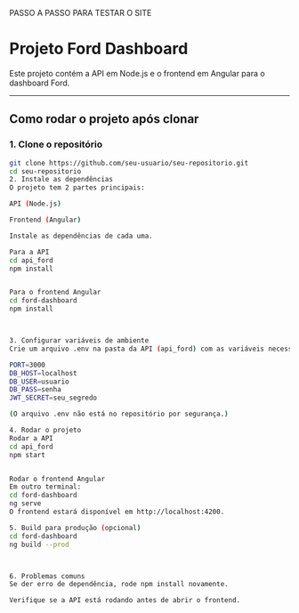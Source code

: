 PASSO A PASSO PARA TESTAR O SITE 






# Projeto Ford Dashboard

Este projeto contém a API em Node.js e o frontend em Angular para o dashboard Ford.

---

## Como rodar o projeto após clonar

### 1. Clone o repositório

```bash
git clone https://github.com/seu-usuario/seu-repositorio.git
cd seu-repositorio
2. Instale as dependências
O projeto tem 2 partes principais:

API (Node.js)

Frontend (Angular)

Instale as dependências de cada uma.

Para a API
cd api_ford
npm install


Para o frontend Angular
cd ford-dashboard
npm install



3. Configurar variáveis de ambiente
Crie um arquivo .env na pasta da API (api_ford) com as variáveis necessárias, por exemplo:

PORT=3000
DB_HOST=localhost
DB_USER=usuario
DB_PASS=senha
JWT_SECRET=seu_segredo

(O arquivo .env não está no repositório por segurança.)

4. Rodar o projeto
Rodar a API
cd api_ford
npm start


Rodar o frontend Angular
Em outro terminal:
cd ford-dashboard
ng serve
O frontend estará disponível em http://localhost:4200.

5. Build para produção (opcional)
cd ford-dashboard
ng build --prod



6. Problemas comuns
Se der erro de dependência, rode npm install novamente.

Verifique se a API está rodando antes de abrir o frontend.
